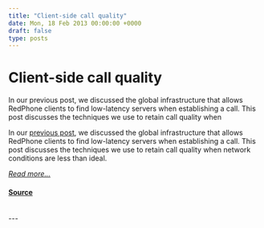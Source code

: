 ```yaml
---
title: "Client-side call quality"
date: Mon, 18 Feb 2013 00:00:00 +0000
draft: false
type: posts
---
```

# Client-side call quality





 In our previous post, we discussed the global infrastructure that allows RedPhone clients to find low-latency servers when establishing a call. This post discusses the techniques we use to retain call quality when

In our [previous post](/blog/low-latency-switching), we discussed the global infrastructure that allows RedPhone clients to find low-latency servers when establishing a call. This post discusses the techniques we use to retain call quality when network conditions are less than ideal.

[_Read more..._](https://signal.org/blog/client-side-audio-quality/)

#### [Source](https://signal.org/blog/client-side-audio-quality/)

<br/>
---
